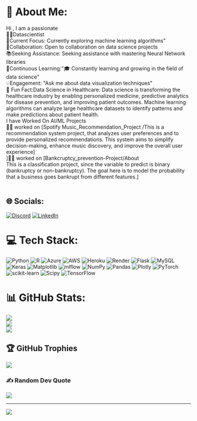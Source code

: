 # 💫 About Me:
 Hi , I am  a passionate <br>👨‍💻Datascientist <br>🎯Current Focus: Currently exploring machine learning algorithms"<br> 🤝Collaboration: Open to collaboration on data science projects<br> 📚Seeking Assistance: Seeking assistance with mastering Neural Network libraries<br>🌱Continuous Learning:"🎓 Constantly learning and growing in the field of data science" <br> 💡Engagement: "Ask me about data visualization techniques" <br>💭 Fun Fact:Data Science in Healthcare: Data science is transforming the healthcare industry by enabling personalized medicine, predictive analytics for disease prevention, and improving patient outcomes. Machine learning algorithms can analyze large healthcare datasets to identify patterns and make predictions about patient health.<br>I have Worked On AI/ML Projects <br>👨‍💻 worked on [Spotify Music_Recommendation_Project /This is a recommendation system project, that analyzes user preferences and to provide personalized recommendations. This system aims to simplify decision-making, enhance music discovery, and improve the overall user experience]<br>]👨‍💻 worked on [Bankcruptcy_prevention-Project/About<br>This is a classification project, since the variable to predict is binary (bankruptcy or non-bankruptcy). The goal here is to model the probability that a business goes bankrupt from different features.]<br><br>


## 🌐 Socials:
[![Discord](https://img.shields.io/badge/Discord-%237289DA.svg?logo=discord&logoColor=white)](https://discord.gg/yessasvini_73962) [![LinkedIn](https://img.shields.io/badge/LinkedIn-%230077B5.svg?logo=linkedin&logoColor=white)](www.linkedin.com/in/sudarshanam-yessasvini-358a72287 ) 

# 💻 Tech Stack:
![Python](https://img.shields.io/badge/python-3670A0?style=for-the-badge&logo=python&logoColor=ffdd54) ![R](https://img.shields.io/badge/r-%23276DC3.svg?style=for-the-badge&logo=r&logoColor=white) ![Azure](https://img.shields.io/badge/azure-%230072C6.svg?style=for-the-badge&logo=microsoftazure&logoColor=white) ![AWS](https://img.shields.io/badge/AWS-%23FF9900.svg?style=for-the-badge&logo=amazon-aws&logoColor=white) ![Heroku](https://img.shields.io/badge/heroku-%23430098.svg?style=for-the-badge&logo=heroku&logoColor=white) ![Render](https://img.shields.io/badge/Render-%46E3B7.svg?style=for-the-badge&logo=render&logoColor=white) ![Flask](https://img.shields.io/badge/flask-%23000.svg?style=for-the-badge&logo=flask&logoColor=white) ![MySQL](https://img.shields.io/badge/mysql-%2300000f.svg?style=for-the-badge&logo=mysql&logoColor=white) ![Keras](https://img.shields.io/badge/Keras-%23D00000.svg?style=for-the-badge&logo=Keras&logoColor=white) ![Matplotlib](https://img.shields.io/badge/Matplotlib-%23ffffff.svg?style=for-the-badge&logo=Matplotlib&logoColor=black) ![mlflow](https://img.shields.io/badge/mlflow-%23d9ead3.svg?style=for-the-badge&logo=numpy&logoColor=blue) ![NumPy](https://img.shields.io/badge/numpy-%23013243.svg?style=for-the-badge&logo=numpy&logoColor=white) ![Pandas](https://img.shields.io/badge/pandas-%23150458.svg?style=for-the-badge&logo=pandas&logoColor=white) ![Plotly](https://img.shields.io/badge/Plotly-%233F4F75.svg?style=for-the-badge&logo=plotly&logoColor=white) ![PyTorch](https://img.shields.io/badge/PyTorch-%23EE4C2C.svg?style=for-the-badge&logo=PyTorch&logoColor=white) ![scikit-learn](https://img.shields.io/badge/scikit--learn-%23F7931E.svg?style=for-the-badge&logo=scikit-learn&logoColor=white) ![Scipy](https://img.shields.io/badge/SciPy-%230C55A5.svg?style=for-the-badge&logo=scipy&logoColor=%white) ![TensorFlow](https://img.shields.io/badge/TensorFlow-%23FF6F00.svg?style=for-the-badge&logo=TensorFlow&logoColor=white)
# 📊 GitHub Stats:
![](https://github-readme-stats.vercel.app/api?username=yessasvini23&theme=dark&hide_border=false&include_all_commits=false&count_private=false)<br/>
![](https://github-readme-streak-stats.herokuapp.com/?user=yessasvini23&theme=dark&hide_border=false)<br/>
![](https://github-readme-stats.vercel.app/api/top-langs/?username=yessasvini23&theme=dark&hide_border=false&include_all_commits=false&count_private=false&layout=compact)

## 🏆 GitHub Trophies
![](https://github-profile-trophy.vercel.app/?username=yessasvini23&theme=radical&no-frame=false&no-bg=true&margin-w=4)

### ✍️ Random Dev Quote
![](https://quotes-github-readme.vercel.app/api?type=horizontal&theme=radical)

---
[![](https://visitcount.itsvg.in/api?id=yessasvini23&icon=0&color=0)](https://visitcount.itsvg.in)

<!-- Proudly created with GPRM ( https://gprm.itsvg.in ) -->
